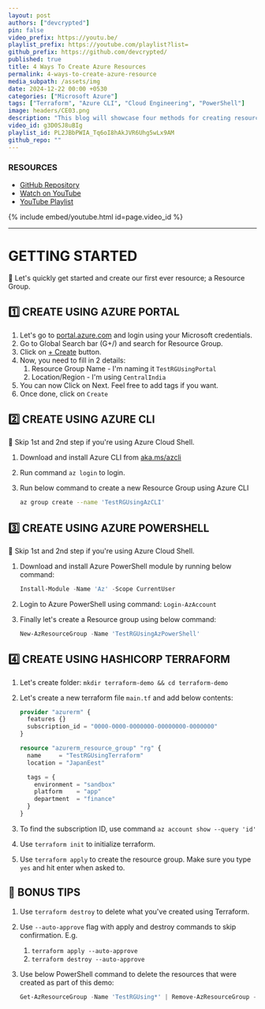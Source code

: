 ```yaml
---
layout: post
authors: ["devcrypted"]
pin: false
video_prefix: https://youtu.be/
playlist_prefix: https://youtube.com/playlist?list=
github_prefix: https://github.com/devcrypted/
published: true
title: 4 Ways To Create Azure Resources
permalink: 4-ways-to-create-azure-resource
media_subpath: /assets/img
date: 2024-12-22 00:00 +0530
categories: ["Microsoft Azure"]
tags: ["Terraform", "Azure CLI", "Cloud Engineering", "PowerShell"]
image: headers/CE03.png
description: "This blog will showcase four methods for creating resources in Azure: Azure Portal, Azure CLI, Azure PowerShell, and Terraform."
video_id: g3D0SJ8uBIg
playlist_id: PL2JBbPWIA_Tq6oI8hAkJVR6Uhg5wLx9AM
github_repo: ""
---
```


### **RESOURCES**

- [GitHub Repository]({{page.github_prefix}}{{page.github_repo}})
- [Watch on YouTube]({{page.video_prefix}}{{page.video_id}})
- [YouTube Playlist]({{page.playlist_prefix}}{{page.playlist_id}})

{% include embed/youtube.html id=page.video_id %}

---

<!-- markdownlint-disable MD025 -->
<!-- markdownlint-disable MD013 -->

# **GETTING STARTED**

🧪 Let's quickly get started and create our first ever resource; a Resource Group.

## 1️⃣ CREATE USING AZURE PORTAL

1. Let's go to [portal.azure.com](https://portal.azure.com) and login using your Microsoft credentials.
2. Go to Global Search bar (G+/) and search for Resource Group.
3. Click on [+ Create](https://portal.azure.com/#create/Microsoft.ResourceGroup) button.
4. Now, you need to fill in 2 details:
   1. Resource Group Name - I'm naming it `TestRGUsingPortal`
   2. Location/Region - I'm using `CentralIndia`
5. You can now Click on Next. Feel free to add tags if you want.
6. Once done, click on `Create`

## 2️⃣ CREATE USING AZURE CLI

🚩 Skip 1st and 2nd step if you're using Azure Cloud Shell.

1. Download and install Azure CLI from [aka.ms/azcli](https://aka.ms/azcli)
2. Run command `az login` to login.
3. Run below command to create a new Resource Group using Azure CLI

    ```bash
    az group create --name 'TestRGUsingAzCLI'
    ```

## 3️⃣ CREATE USING AZURE POWERSHELL

🚩 Skip 1st and 2nd step if you're using Azure Cloud Shell.

1. Download and install Azure PowerShell module by running below command:

    ```powershell
    Install-Module -Name 'Az' -Scope CurrentUser
    ```

2. Login to Azure PowerShell using command: `Login-AzAccount`
3. Finally let's create a Resource group using below command:

    ```powershell
    New-AzResourceGroup -Name 'TestRGUsingAzPowerShell'
    ```

## 4️⃣ CREATE USING HASHICORP TERRAFORM

1. Let's create folder: `mkdir terraform-demo && cd terraform-demo`
2. Let's create a new terraform file `main.tf` and add below contents:

    ```terraform
    provider "azurerm" {
      features {}
      subscription_id = "0000-0000-0000000-00000000-0000000"
    }

    resource "azurerm_resource_group" "rg" {
      name     = "TestRGUsingTerraform"
      location = "JapanEest"

      tags = {
        environment = "sandbox"
        platform    = "app"
        department  = "finance"
      }
    }
    ```

3. To find the subscription ID, use command `az account show --query 'id'`
4. Use `terraform init` to initialize terraform.
5. Use `terraform apply` to create the resource group. Make sure you type `yes` and hit enter when asked to.

## 🧠 BONUS TIPS

1. Use `terraform destroy` to delete what you've created using Terraform.
2. Use `--auto-approve` flag with apply and destroy commands to skip confirmation. E.g.
   1. `terraform apply --auto-approve`
   2. `terraform destroy --auto-approve`
3. Use below PowerShell command to delete the resources that were created as part of this demo:

    ```powershell
    Get-AzResourceGroup -Name 'TestRGUsing*' | Remove-AzResourceGroup -Force
    ```
